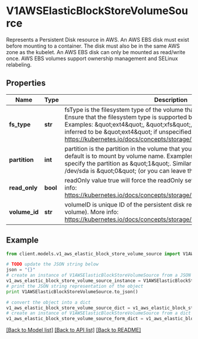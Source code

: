 # V1AWSElasticBlockStoreVolumeSource

Represents a Persistent Disk resource in AWS.  An AWS EBS disk must exist before mounting to a container. The disk must also be in the same AWS zone as the kubelet. An AWS EBS disk can only be mounted as read/write once. AWS EBS volumes support ownership management and SELinux relabeling.

## Properties
Name | Type | Description | Notes
------------ | ------------- | ------------- | -------------
**fs_type** | **str** | fsType is the filesystem type of the volume that you want to mount. Tip: Ensure that the filesystem type is supported by the host operating system. Examples: \&quot;ext4\&quot;, \&quot;xfs\&quot;, \&quot;ntfs\&quot;. Implicitly inferred to be \&quot;ext4\&quot; if unspecified. More info: https://kubernetes.io/docs/concepts/storage/volumes#awselasticblockstore | [optional] 
**partition** | **int** | partition is the partition in the volume that you want to mount. If omitted, the default is to mount by volume name. Examples: For volume /dev/sda1, you specify the partition as \&quot;1\&quot;. Similarly, the volume partition for /dev/sda is \&quot;0\&quot; (or you can leave the property empty). | [optional] 
**read_only** | **bool** | readOnly value true will force the readOnly setting in VolumeMounts. More info: https://kubernetes.io/docs/concepts/storage/volumes#awselasticblockstore | [optional] 
**volume_id** | **str** | volumeID is unique ID of the persistent disk resource in AWS (Amazon EBS volume). More info: https://kubernetes.io/docs/concepts/storage/volumes#awselasticblockstore | 

## Example

```python
from client.models.v1_aws_elastic_block_store_volume_source import V1AWSElasticBlockStoreVolumeSource

# TODO update the JSON string below
json = "{}"
# create an instance of V1AWSElasticBlockStoreVolumeSource from a JSON string
v1_aws_elastic_block_store_volume_source_instance = V1AWSElasticBlockStoreVolumeSource.from_json(json)
# print the JSON string representation of the object
print V1AWSElasticBlockStoreVolumeSource.to_json()

# convert the object into a dict
v1_aws_elastic_block_store_volume_source_dict = v1_aws_elastic_block_store_volume_source_instance.to_dict()
# create an instance of V1AWSElasticBlockStoreVolumeSource from a dict
v1_aws_elastic_block_store_volume_source_form_dict = v1_aws_elastic_block_store_volume_source.from_dict(v1_aws_elastic_block_store_volume_source_dict)
```
[[Back to Model list]](../README.md#documentation-for-models) [[Back to API list]](../README.md#documentation-for-api-endpoints) [[Back to README]](../README.md)


